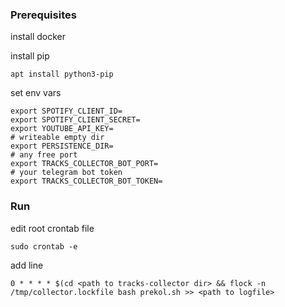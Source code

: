 ### Prerequisites
install docker

install pip
```
apt install python3-pip
```
set env vars
```shell
export SPOTIFY_CLIENT_ID=
export SPOTIFY_CLIENT_SECRET=
export YOUTUBE_API_KEY=
# writeable empty dir
export PERSISTENCE_DIR=
# any free port
export TRACKS_COLLECTOR_BOT_PORT=
# your telegram bot token
export TRACKS_COLLECTOR_BOT_TOKEN=
```
### Run
edit root crontab file
```shell
sudo crontab -e
```
add line
```shell
0 * * * * $(cd <path to tracks-collector dir> && flock -n /tmp/collector.lockfile bash prekol.sh >> <path to logfile>
```
